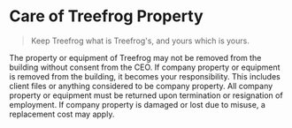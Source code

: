 # Care of Treefrog Property

> Keep Treefrog what is Treefrog's, and yours which is yours.

The property or equipment of Treefrog may not be removed from the building without consent from the CEO. If company property or equipment is removed from the building, it becomes your responsibility. This includes client files or anything considered to be company property. All company property or equipment must be returned upon termination or resignation of employment. If company property is damaged or lost due to misuse, a replacement cost may apply.
